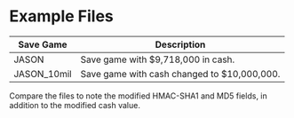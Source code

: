 # Example Files

| Save Game   | Description                                 |
|-------------|---------------------------------------------|
| JASON       | Save game with $9,718,000 in cash.          |
| JASON_10mil | Save game with cash changed to $10,000,000. |

Compare the files to note the modified HMAC-SHA1 and MD5 fields, in addition to the modified cash value.
